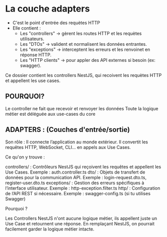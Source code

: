 # La couche adapters
- C'est le point d'entrée des requètes HTTP
- Elle contient :
    - Les "controllers" -> gèrent les routes HTTP et les requètes utilisateurs.
    - Les "DTOs" -> valident et normalisent les données entrantes.
    - Les "exceptions" -> interceptent les erreurs et les renvoinet en réponse HTTP.
    - Les "HTTP clients" -> pour appler des API externes si besoin (ex: swagger).

Ce dossier contient les controllers NestJS, qui recoivent les requètes HTTP 
et appellent les use cases.

## POURQUOI?
Le controller ne fait que recevoir et renvoyer les données
Toute la logique métier est déléguée aux use-cases du core

## ADAPTERS : (Couches d'entrée/sortie)
Son rôle : Il connecte l’application au monde extérieur. Il convertit les requêtes HTTP, WebSocket, CLI... en appels aux Use Cases.

Ce qu'on y trouve :

controllers/ : Contrôleurs NestJS qui reçoivent les requêtes et appellent les Use Cases.
Exemple : auth.controller.ts
dto/ : Objets de transfert de données pour la communication API.
Exemple : login-request.dto.ts, register-user.dto.ts
exceptions/ : Gestion des erreurs spécifiques à l’interface utilisateur.
Exemple : http-exception.filter.ts
http/ : Configuration de l’API REST si nécessaire.
Exemple : swagger-config.ts (si tu utilises Swagger)

Pourquoi ?

Les Controllers NestJS n'ont aucune logique métier, ils appellent juste un Use Case et retournent une réponse.
En remplaçant NestJS, on pourrait facilement garder la logique métier intacte.